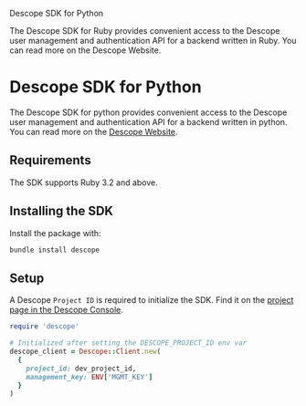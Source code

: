Descope SDK for Python


The Descope SDK for Ruby provides convenient access to the Descope user management and authentication API for a backend written in Ruby. You can read more on the Descope Website.



# Descope SDK for Python

The Descope SDK for python provides convenient access to the Descope user management and authentication API
for a backend written in python. You can read more on the [Descope Website](https://descope.com).

## Requirements

The SDK supports Ruby 3.2 and above.

## Installing the SDK

Install the package with:

```bash
bundle install descope
```


## Setup

A Descope `Project ID` is required to initialize the SDK. Find it on the
[project page in the Descope Console](https://app.descope.com/settings/project).

```ruby
require 'descope'

# Initialized after setting the DESCOPE_PROJECT_ID env var
descope_client = Descope::Client.new(
  {
    project_id: dev_project_id,
    management_key: ENV['MGMT_KEY']
  }
)
